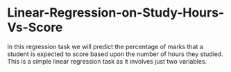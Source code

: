 # Linear-Regression-on-Study-Hours-Vs-Score
In this regression task we will predict the percentage of marks that a student is expected to score based upon the number of hours they studied. This is a simple linear regression task as it involves just two variables.
